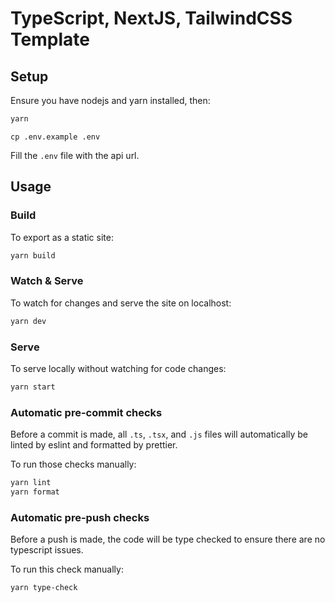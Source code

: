 # TypeScript, NextJS, TailwindCSS Template

## Setup

Ensure you have nodejs and yarn installed, then:

```sh
yarn
```

```
cp .env.example .env
```

Fill the `.env` file with the api url.

## Usage

### Build

To export as a static site:

```sh
yarn build
```

### Watch & Serve

To watch for changes and serve the site on localhost:

```sh
yarn dev
```
### Serve

To serve locally without watching for code changes:

```sh
yarn start
```

### Automatic pre-commit checks

Before a commit is made, all `.ts`, `.tsx`, and `.js` files will automatically be linted by eslint and formatted by prettier.

To run those checks manually:

```sh
yarn lint
yarn format
```

### Automatic pre-push checks

Before a push is made, the code will be type checked to ensure there are no typescript issues.

To run this check manually:

```sh
yarn type-check
```

